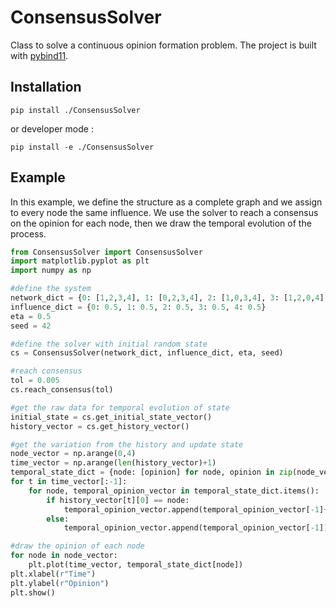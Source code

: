 ConsensusSolver
===============

Class to solve a continuous opinion formation problem. The project is built with [pybind11](https://github.com/pybind/pybind11).

Installation
------------

 `pip install ./ConsensusSolver`

or developer mode :

 `pip install -e ./ConsensusSolver`

Example
-------

In this example, we define the structure as a complete graph and we assign to every node the same influence. We use the solver to reach a consensus on the opinion for each node, then we draw the temporal evolution of the process.

```python
from ConsensusSolver import ConsensusSolver
import matplotlib.pyplot as plt
import numpy as np

#define the system
network_dict = {0: [1,2,3,4], 1: [0,2,3,4], 2: [1,0,3,4], 3: [1,2,0,4], 4: [1,2,3,0]}
influence_dict = {0: 0.5, 1: 0.5, 2: 0.5, 3: 0.5, 4: 0.5}
eta = 0.5
seed = 42

#define the solver with initial random state
cs = ConsensusSolver(network_dict, influence_dict, eta, seed)

#reach consensus
tol = 0.005
cs.reach_consensus(tol)

#get the raw data for temporal evolution of state
initial_state = cs.get_initial_state_vector()
history_vector = cs.get_history_vector()

#get the variation from the history and update state
node_vector = np.arange(0,4)
time_vector = np.arange(len(history_vector)+1)
temporal_state_dict = {node: [opinion] for node, opinion in zip(node_vector, initial_state)}
for t in time_vector[:-1]:
    for node, temporal_opinion_vector in temporal_state_dict.items():
        if history_vector[t][0] == node:
            temporal_opinion_vector.append(temporal_opinion_vector[-1]+history_vector[t][1])
        else:
            temporal_opinion_vector.append(temporal_opinion_vector[-1])

#draw the opinion of each node
for node in node_vector:
    plt.plot(time_vector, temporal_state_dict[node])
plt.xlabel(r"Time")
plt.ylabel(r"Opinion")
plt.show()
```
